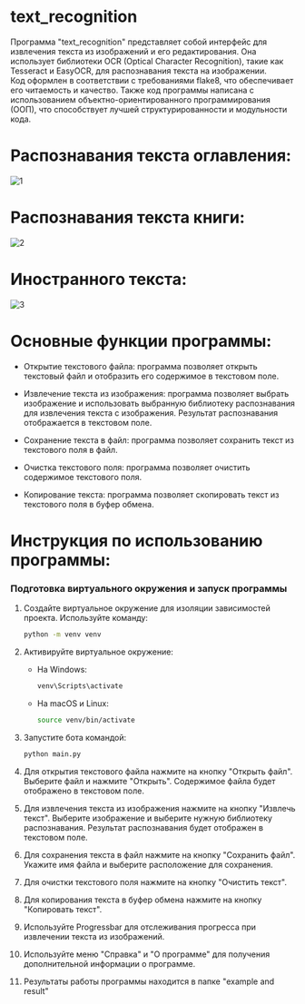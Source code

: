# text_recognition
Программа "text_recognition" представляет собой интерфейс для извлечения текста из изображений и его редактирования. Она использует библиотеки OCR (Optical Character Recognition), такие как Tesseract и EasyOCR, для распознавания текста на изображении.<br />
 Код оформлен в соответствии с требованиями flake8, что обеспечивает его читаемость и качество. Также код программы написана с использованием объектно-ориентированного программирования (ООП), что способствует лучшей структурированности и модульности кода.
# Распознавания текста оглавления:
![1](https://github.com/Fetkulingr/text_recognition/assets/103204349/20600362-5cd6-4bb8-a412-6d36c1216333)<br />
# Распознавания текста книги:
![2](https://github.com/Fetkulingr/text_recognition/assets/103204349/2ecc2c22-ebbd-4cdc-9d87-30e5bc23d423)<br />
# Иностранного текста:
![3](https://github.com/Fetkulingr/text_recognition/assets/103204349/ca67fde0-4f99-4576-99d7-bf1afd066bca)<br />

# Основные функции программы:

- Открытие текстового файла: программа позволяет открыть текстовый файл и отобразить его содержимое в текстовом поле.

- Извлечение текста из изображения: программа позволяет выбрать изображение и использовать выбранную библиотеку распознавания для извлечения текста с изображения. Результат распознавания отображается в текстовом поле.

- Сохранение текста в файл: программа позволяет сохранить текст из текстового поля в файл.

- Очистка текстового поля: программа позволяет очистить содержимое текстового поля.

- Копирование текста: программа позволяет скопировать текст из текстового поля в буфер обмена.

# Инструкция по использованию программы:
### Подготовка виртуального окружения и запуск программы

1. Создайте виртуальное окружение для изоляции зависимостей проекта. 
   Используйте команду:
   ```bash
   python -m venv venv
   ```

2. Активируйте виртуальное окружение:
   - На Windows:
     ```bash
     venv\Scripts\activate
     ```
   - На macOS и Linux:
     ```bash
     source venv/bin/activate
     ```
3. Запустите бота командой:
   ```bash
   python main.py
   ```
4. Для открытия текстового файла нажмите на кнопку "Открыть файл". Выберите файл и нажмите "Открыть". Содержимое файла будет отображено в текстовом поле.
5. Для извлечения текста из изображения нажмите на кнопку "Извлечь текст". Выберите изображение и выберите нужную библиотеку распознавания. Результат распознавания будет отображен в текстовом поле.
6. Для сохранения текста в файл нажмите на кнопку "Сохранить файл". Укажите имя файла и выберите расположение для сохранения.
7. Для очистки текстового поля нажмите на кнопку "Очистить текст".
8. Для копирования текста в буфер обмена нажмите на кнопку "Копировать текст".
9. Используйте Progressbar для отслеживания прогресса при извлечении текста из изображений.
10. Используйте меню "Справка" и "О программе" для получения дополнительной информации о программе.
11. Результаты работы программы находится в папке "example and result"








